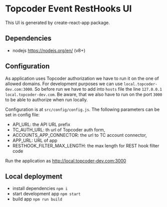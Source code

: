 # Topcoder Event RestHooks UI

This UI is generated by create-react-app package.


## Dependencies
- nodejs https://nodejs.org/en/ (v8+)


## Configuration
As application uses Topcoder authorization we have to run it on the one of allowed domains. For development purposes we can use `local.topcoder-dev.com:3000`. So before run we have to add into `hosts` file the line `127.0.0.1 local.topcoder-dev.com`. Be aware, that we also have to run on the port `3000` to be able to authorize when run locally.

Configuration is at `src/config/config.js`.
The following parameters can be set in config file:
- API_URL: the API URL prefix
- TC_AUTH_URL: th url of Topcoder auth form,
- ACCOUNTS_APP_CONNECTOR: the url to TC account connector,
- APP_URL: URL of app
- RESTHOOK_FILTER_MAX_LENGTH: the max length for REST hook filter code

Run the application as http://local.topcoder-dev.com:3000

## Local deployment
- install dependencies `npm i`
- start development app `npm start`
- build app `npm run build`

